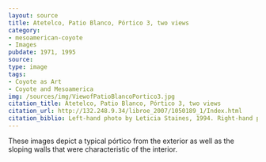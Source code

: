 ```yaml
---
layout: source
title: Atetelco, Patio Blanco, Pórtico 3, two views
category: 
- mesoamerican-coyote
- Images
pubdate: 1971, 1995
source: 
type: image
tags:
- Coyote as Art
- Coyote and Mesoamerica 
img: /sources/img/ViewofPatioBlancoPortico3.jpg
citation_title: Atetelco, Patio Blanco, Pórtico 3, two views
citation_url: http://132.248.9.34/libroe_2007/1050189_1/Index.html
citation_biblio: Left-hand photo by Leticia Staines, 1994. Right-hand photo by Mariá Elana Ruiz Gallut, 1994.  Depicted in La Pintura Mural Prehispánica en México. Teotihuacán. Universidad Nacional Autónoma de México Instituto De Investigaciones Estéticas. Mexico, 1995. Beatriz De La Fuente, editor. http://132.248.9.34/libroe_2007/1050189_1/Index.html Universidad Nacional Autónoma de México Instituto De Investigaciones Estéticas. Mexico, 1995. Beatriz De La Fuente, editor. http://132.248.9.34/libroe_2007/1050189_1/Index.html
---
```



These images depict a typical pórtico from the exterior as well as the sloping walls that were characteristic of the interior. 

